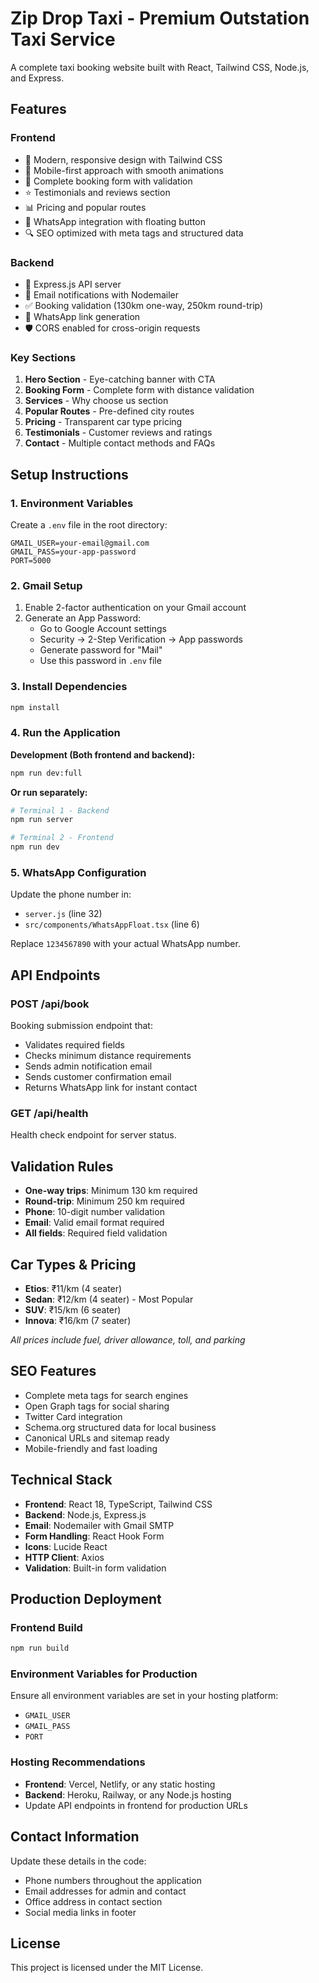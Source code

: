 # Zip Drop Taxi - Premium Outstation Taxi Service

A complete taxi booking website built with React, Tailwind CSS, Node.js, and Express.

## Features

### Frontend
- 🎨 Modern, responsive design with Tailwind CSS
- 📱 Mobile-first approach with smooth animations
- 🚕 Complete booking form with validation
- ⭐ Testimonials and reviews section
- 📊 Pricing and popular routes
- 💬 WhatsApp integration with floating button
- 🔍 SEO optimized with meta tags and structured data

### Backend
- 🚀 Express.js API server
- 📧 Email notifications with Nodemailer
- ✅ Booking validation (130km one-way, 250km round-trip)
- 💬 WhatsApp link generation
- 🛡️ CORS enabled for cross-origin requests

### Key Sections
1. **Hero Section** - Eye-catching banner with CTA
2. **Booking Form** - Complete form with distance validation
3. **Services** - Why choose us section
4. **Popular Routes** - Pre-defined city routes
5. **Pricing** - Transparent car type pricing
6. **Testimonials** - Customer reviews and ratings
7. **Contact** - Multiple contact methods and FAQs

## Setup Instructions

### 1. Environment Variables
Create a `.env` file in the root directory:

```env
GMAIL_USER=your-email@gmail.com
GMAIL_PASS=your-app-password
PORT=5000
```

### 2. Gmail Setup
1. Enable 2-factor authentication on your Gmail account
2. Generate an App Password:
   - Go to Google Account settings
   - Security → 2-Step Verification → App passwords
   - Generate password for "Mail"
   - Use this password in `.env` file

### 3. Install Dependencies
```bash
npm install
```

### 4. Run the Application

**Development (Both frontend and backend):**
```bash
npm run dev:full
```

**Or run separately:**
```bash
# Terminal 1 - Backend
npm run server

# Terminal 2 - Frontend
npm run dev
```

### 5. WhatsApp Configuration
Update the phone number in:
- `server.js` (line 32)
- `src/components/WhatsAppFloat.tsx` (line 6)

Replace `1234567890` with your actual WhatsApp number.

## API Endpoints

### POST /api/book
Booking submission endpoint that:
- Validates required fields
- Checks minimum distance requirements
- Sends admin notification email
- Sends customer confirmation email
- Returns WhatsApp link for instant contact

### GET /api/health
Health check endpoint for server status.

## Validation Rules

- **One-way trips**: Minimum 130 km required
- **Round-trip**: Minimum 250 km required
- **Phone**: 10-digit number validation
- **Email**: Valid email format required
- **All fields**: Required field validation

## Car Types & Pricing

- **Etios**: ₹11/km (4 seater)
- **Sedan**: ₹12/km (4 seater) - Most Popular
- **SUV**: ₹15/km (6 seater)
- **Innova**: ₹16/km (7 seater)

*All prices include fuel, driver allowance, toll, and parking*

## SEO Features

- Complete meta tags for search engines
- Open Graph tags for social sharing
- Twitter Card integration
- Schema.org structured data for local business
- Canonical URLs and sitemap ready
- Mobile-friendly and fast loading

## Technical Stack

- **Frontend**: React 18, TypeScript, Tailwind CSS
- **Backend**: Node.js, Express.js
- **Email**: Nodemailer with Gmail SMTP
- **Form Handling**: React Hook Form
- **Icons**: Lucide React
- **HTTP Client**: Axios
- **Validation**: Built-in form validation

## Production Deployment

### Frontend Build
```bash
npm run build
```

### Environment Variables for Production
Ensure all environment variables are set in your hosting platform:
- `GMAIL_USER`
- `GMAIL_PASS`
- `PORT`

### Hosting Recommendations
- **Frontend**: Vercel, Netlify, or any static hosting
- **Backend**: Heroku, Railway, or any Node.js hosting
- Update API endpoints in frontend for production URLs

## Contact Information

Update these details in the code:
- Phone numbers throughout the application
- Email addresses for admin and contact
- Office address in contact section
- Social media links in footer

## License

This project is licensed under the MIT License.